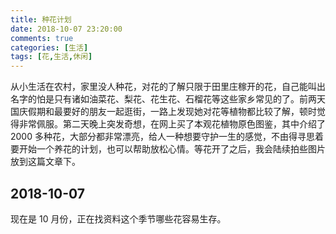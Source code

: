 ```yaml
---
title: 种花计划
date: 2018-10-07 23:20:00
comments: true
categories: [生活]
tags: [花,生活,休闲]
---
```


从小生活在农村，家里没人种花，对花的了解只限于田里庄稼开的花，自己能叫出名字的怕是只有诸如油菜花、梨花、花生花、石榴花等这些家乡常见的了。前两天国庆假期和最要好的朋友一起逛街，一路上发现她对花等植物都比较了解，顿时觉得非常佩服。第二天晚上突发奇想，在网上买了本观花植物原色图鉴，其中介绍了 2000 多种花，大部分都非常漂亮，给人一种想要守护一生的感觉，不由得寻思着要开始一个养花的计划，也可以帮助放松心情。等花开了之后，我会陆续拍些图片放到这篇文章下。

<!-- more -->

## 2018-10-07

现在是 10 月份，正在找资料这个季节哪些花容易生存。